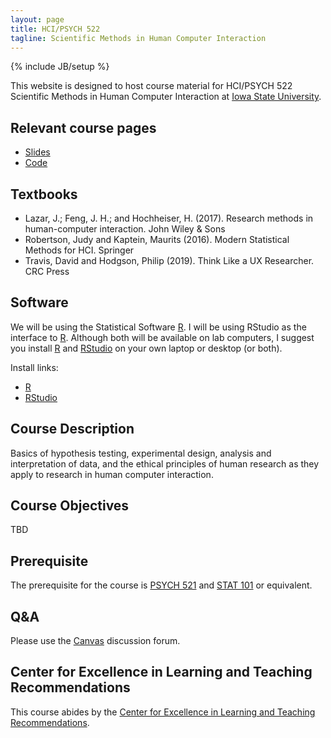 ```yaml
---
layout: page
title: HCI/PSYCH 522
tagline: Scientific Methods in Human Computer Interaction
---
```

{% include JB/setup %}

This website is designed to host course material for HCI/PSYCH 522 
Scientific Methods in Human Computer Interaction at 
[Iowa State University](http://www.iastate.edu).


## Relevant course pages

- [Slides](slides)
- [Code](code)


## Textbooks

- Lazar, J.; Feng, J. H.; and Hochheiser, H. (2017). Research methods in human-computer interaction. John Wiley & Sons
- Robertson, Judy and Kaptein, Maurits (2016). Modern Statistical Methods for HCI. Springer
- Travis, David and Hodgson, Philip (2019). Think Like a UX Researcher. CRC Press



## Software 

We will be using the Statistical Software [R](https://www.r-project.org/). 
I will be using RStudio as the interface to [R](https://www.r-project.org/). 
Although both will be available on lab computers, I suggest you install 
[R](https://www.r-project.org/) and [RStudio](https://www.rstudio.com/) 
on your own laptop or desktop (or both).

Install links:

- [R](https://mirror.las.iastate.edu/CRAN/)
- [RStudio](https://www.rstudio.com/products/rstudio/download/) 




## Course Description

Basics of hypothesis testing, experimental design, 
analysis and interpretation of data, 
and the ethical principles of human research as they apply to research in 
human computer interaction.

## Course Objectives

TBD

## Prerequisite

The prerequisite for the course is 
[PSYCH 521](https://catalog.iastate.edu/search/?P=PSYCH%20521) and 
[STAT 101](https://catalog.iastate.edu/search/?P=STAT%20101) or equivalent. 



## Q&A

Please use the [Canvas](http://canvas.iastate.edu/) discussion forum. 



## Center for Excellence in Learning and Teaching Recommendations

This course abides by the [Center for Excellence in Learning and Teaching Recommendations](http://www.celt.iastate.edu/teaching/preparing-to-teach/recommended-iowa-state-university-syllabus-statements).

